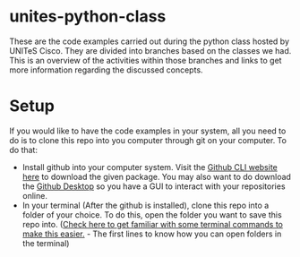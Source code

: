 # unites-python-class
These are the code examples carried out during the python class  hosted by UNITeS Cisco. They are divided into branches based on the classes we had. This is an overview of the activities within those branches and links to get more information regarding the discussed concepts.

# Setup
If you would like to have the code examples in your system, all you need to do is to clone this repo into you computer through git on your computer. To do that:
- Install github into your computer system. Visit the [Github CLI website here](https://cli.github.com/) to download the given package. You may also want to do download the [Github Desktop](https://desktop.github.com/) so you have a GUI to interact with your repositories online.
- In your terminal (After the github is installed), clone this repo into a folder of your choice. To do this, open the folder you want to save this repo into. ([Check here to get familiar with some terminal commands to make this easier.](https://github.com/dominionikpeawujor/unites-python-class/blob/day-1/DAY%201/day-1/day-1.py) -  The first lines to know how you can open folders in the terminal)
